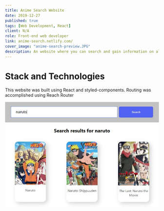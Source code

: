 ```yaml
---
title: Anime Search Website
date: 2019-12-27
published: true
tags: [Web Development, React]
client: N/A
role: Front-end web developer
link: anime-search.netlify.com/
cover_image: "anime-search-preview.JPG"
description: An website where you can search and gain information on almost any anime
---
```


# Stack and Technologies

This website was built using React and styled-components.
Routing was accomplished using Reach Router

![an image](anime-search-main.JPG)

